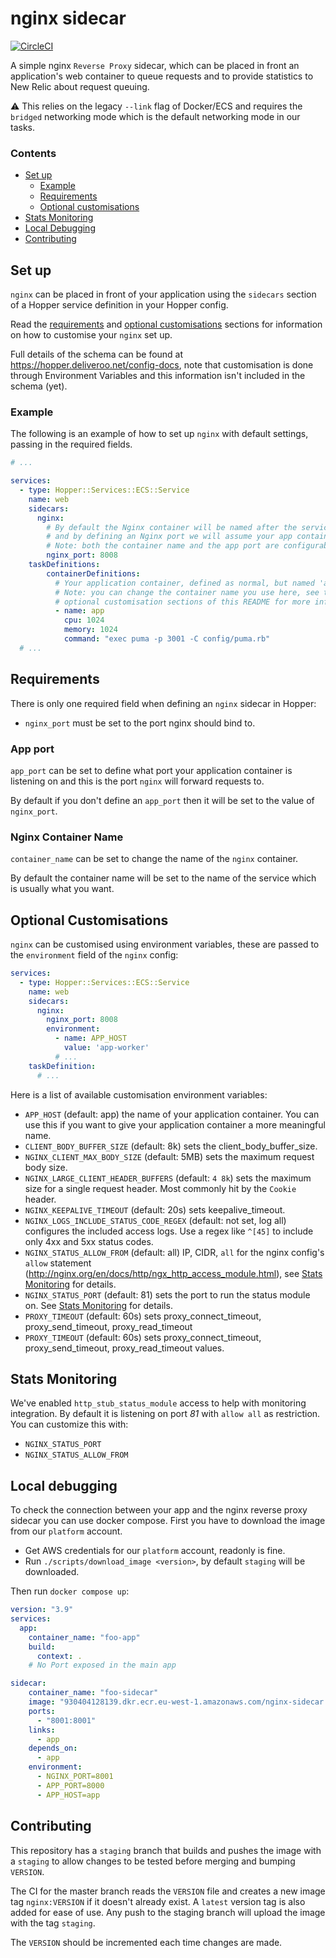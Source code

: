 # nginx sidecar

[![CircleCI](https://dl.circleci.com/status-badge/img/gh/deliveroo/nginx-sidecar/tree/master.svg?style=shield&circle-token=01448f7fc138e431d175c0958cbb5f9f90c8872e)](https://dl.circleci.com/status-badge/redirect/gh/deliveroo/nginx-sidecar/tree/master)

A simple nginx `Reverse Proxy` sidecar, which can be placed in front an application's web container to queue requests and to provide statistics to New Relic about request queuing.

:warning: This relies on the legacy `--link` flag of Docker/ECS and requires the `bridged` networking mode which is the default networking mode in our tasks.

### Contents
- [Set up](#set-up)
    - [Example](#example)
    - [Requirements](#requirements)
    - [Optional customisations](#optional-customisations)
- [Stats Monitoring](#stats-monitoring)
- [Local Debugging](#local-debugging)
- [Contributing](#contributing)

## Set up

`nginx` can be placed in front of your application using the `sidecars` section of a Hopper service definition in your Hopper config.

Read the [requirements](#requirements) and [optional customisations](#optional-customisations) sections for information on how to customise your `nginx` set up.

Full details of the schema can be found at <https://hopper.deliveroo.net/config-docs>, note that customisation is done through Environment Variables and this information isn't included in the schema (yet).

### Example

The following is an example of how to set up `nginx` with default settings, passing in the required fields.

```yaml
# ...

services:
  - type: Hopper::Services::ECS::Service
    name: web
    sidecars:
      nginx:
        # By default the Nginx container will be named after the service, in this case "web"
        # and by defining an Nginx port we will assume your app container uses the same port.
        # Note: both the container name and the app port are configurable if needed
        nginx_port: 8008
    taskDefinitions:
        containerDefinitions:
          # Your application container, defined as normal, but named 'app'
          # Note: you can change the container name you use here, see the
          # optional customisation sections of this README for more information
          - name: app
            cpu: 1024
            memory: 1024
            command: "exec puma -p 3001 -C config/puma.rb"
  # ...
```


## Requirements

There is only one required field when defining an `nginx` sidecar in Hopper:

- `nginx_port` must be set to the port nginx should bind to.

### App port

`app_port` can be set to define what port your application container is listening on and this is the port `nginx` will forward requests to.

By default if you don't define an `app_port` then it will be set to the value of `nginx_port`.

### Nginx Container Name

`container_name` can be set to change the name of the `nginx` container.

By default the container name will be set to the name of the service which is usually what you want.

## Optional Customisations

`nginx` can be customised using environment variables, these are passed to the `environment` field of the `nginx` config:
```yaml
services:
  - type: Hopper::Services::ECS::Service
    name: web
    sidecars:
      nginx:
        nginx_port: 8008
        environment:
          - name: APP_HOST
            value: 'app-worker'
          # ...
    taskDefinition:
      # ...
```

Here is a list of available customisation environment variables:

- `APP_HOST` (default: app) the name of your application container. You can use this if you want to give your application container a more meaningful name.
- `CLIENT_BODY_BUFFER_SIZE` (default: 8k) sets the client_body_buffer_size.
- `NGINX_CLIENT_MAX_BODY_SIZE` (default: 5MB) sets the maximum request body size.
- `NGINX_LARGE_CLIENT_HEADER_BUFFERS` (default: `4 8k`) sets the maximum size for a single request header. Most commonly hit by the `Cookie` header.
- `NGINX_KEEPALIVE_TIMEOUT` (default: 20s) sets keepalive_timeout.
- `NGINX_LOGS_INCLUDE_STATUS_CODE_REGEX` (default: not set, log all) configures the included access logs.  Use a regex like `^[45]` to include only 4xx and 5xx status codes.
- `NGINX_STATUS_ALLOW_FROM` (default: all) IP, CIDR, `all` for the nginx config's `allow` statement (<http://nginx.org/en/docs/http/ngx_http_access_module.html>), see [Stats Monitoring](#stats-monitoring) for details.
- `NGINX_STATUS_PORT` (default: 81) sets the port to run the status module on. See [Stats Monitoring](#stats-monitoring) for details.
- `PROXY_TIMEOUT` (default: 60s) sets proxy_connect_timeout, proxy_send_timeout, proxy_read_timeout
- `PROXY_TIMEOUT` (default: 60s) sets proxy_connect_timeout, proxy_send_timeout, proxy_read_timeout values.


## Stats Monitoring

We've enabled `http_stub_status_module` access to help with monitoring integration. By default it is listening on port _81_ with `allow all` as restriction. You can customize this with:
- `NGINX_STATUS_PORT`
- `NGINX_STATUS_ALLOW_FROM`

## Local debugging

To check the connection between your app and the nginx reverse proxy sidecar you can use docker compose. First you have to download the image from our `platform` account.

- Get AWS credentials for our `platform` account, readonly is fine.
- Run `./scripts/download_image <version>`, by default `staging` will be downloaded.

Then run `docker compose up`:

```yaml
version: "3.9"
services:
  app:
    container_name: "foo-app"
    build:
      context: .
    # No Port exposed in the main app

sidecar:
    container_name: "foo-sidecar"
    image: "930404128139.dkr.ecr.eu-west-1.amazonaws.com/nginx-sidecar:<VERSION>"
    ports:
      - "8001:8001"
    links:
      - app
    depends_on:
      - app
    environment:
      - NGINX_PORT=8001
      - APP_PORT=8000
      - APP_HOST=app
```

## Contributing

This repository has a `staging` branch that builds and pushes the image with a `staging` to allow changes to be tested before merging and bumping `VERSION`.

The CI for the master branch reads the `VERSION` file and creates a new image tag `nginx:VERSION` if it doesn't already exist. A `latest` version tag is also added for ease of use.
Any push to the staging branch will upload the image with the tag `staging`.

The `VERSION` should be incremented each time changes are made.
